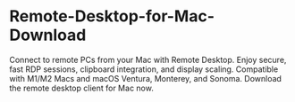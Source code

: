 # Remote-Desktop-for-Mac-Download
Connect to remote PCs from your Mac with Remote Desktop. Enjoy secure, fast RDP sessions, clipboard integration, and display scaling. Compatible with M1/M2 Macs and macOS Ventura, Monterey, and Sonoma. Download the remote desktop client for Mac now.
